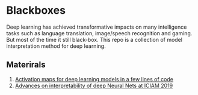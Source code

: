 # Blackboxes

Deep learning has achieved transformative impacts on many intelligence tasks such as language translation, image/speech recognition and gaming. But most of the time it still black-box. This repo is a collection of model interpretation method for deep learning. 

## Materirals
1. [Activation maps for deep learning models in a few lines of code](https://www.kdnuggets.com/2019/10/activation-maps-deep-learning-models-lines-code.html)
2. [Advances on interpretability of deep Neural Nets at ICIAM 2019](https://towardsdatascience.com/advances-on-interpretability-of-deep-neural-nets-at-iciam-2019-1972784fc21d)
